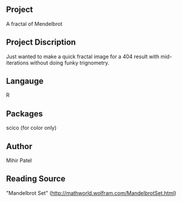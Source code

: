 Project
--------
A fractal of Mendelbrot

Project Discription
--------------------
Just wanted to make a quick fractal image for a 404 result with mid-iterations without doing funky trignometry.   

Langauge
---------
R

Packages
--------
scico (for color only)

Author
------
Mihir Patel

Reading Source
------
"Mandelbrot Set" (http://mathworld.wolfram.com/MandelbrotSet.html)
